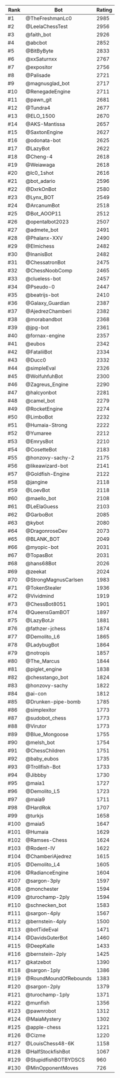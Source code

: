 Rank|Bot|Rating
---|---|---
#1|@TheFreshmanLc0|2985
#2|@LeelaChessTest|2956
#3|@faith_bot|2926
#4|@abcbot|2852
#5|@BitByByte|2833
#6|@xxSaturnxx|2767
#7|@expositor|2756
#8|@Palisade|2721
#9|@magnusglad_bot|2717
#10|@RenegadeEngine|2711
#11|@pawn_git|2681
#12|@Tundra4|2677
#13|@ELO_1500|2670
#14|@AKS-Mantissa|2657
#15|@SaxtonEngine|2627
#16|@odonata-bot|2625
#17|@LazyBot|2622
#18|@Cheng-4|2618
#19|@Weiawaga|2618
#20|@lc0_1shot|2616
#21|@bot_adario|2596
#22|@DxrkOnBot|2580
#23|@Lynx_BOT|2549
#24|@ArcanumBot|2518
#25|@Bot_AOOP11|2512
#26|@opentalbot2023|2507
#27|@admete_bot|2491
#28|@Phalanx-XXV|2490
#29|@Elmichess|2482
#30|@InanisBot|2482
#31|@ChessatronBot|2475
#32|@ChessNoobComp|2465
#33|@clueless-bot|2457
#34|@Pseudo-0|2447
#35|@beatrijs-bot|2410
#36|@Galaxy_Guardian|2387
#37|@AjedrezChamberi|2382
#38|@morabandbot|2368
#39|@jpg-bot|2361
#40|@fornax-engine|2357
#41|@eubos|2342
#42|@FataliiBot|2334
#43|@Ducc0|2332
#44|@simpleEval|2326
#45|@WolfuhfuhBot|2300
#46|@Zagreus_Engine|2290
#47|@halcyonbot|2281
#48|@camel_bot|2279
#49|@RocketEngine|2274
#50|@LimboBot|2232
#51|@Humaia-Strong|2222
#52|@Yumaree|2212
#53|@EmrysBot|2210
#54|@CosetteBot|2183
#55|@honzovy-sachy-2|2175
#56|@likeawizard-bot|2141
#57|@Goldfish-Engine|2122
#58|@jangine|2118
#59|@LoevBot|2118
#60|@maello_bot|2108
#61|@LeElaGuess|2103
#62|@GarboBot|2085
#63|@kybot|2080
#64|@DragonroseDev|2073
#65|@BLANK_BOT|2049
#66|@myopic-bot|2031
#67|@TopasBot|2031
#68|@hans68Bot|2026
#69|@zeekat|2024
#70|@StrongMagnusCarlsen|1983
#71|@TokenStealer|1936
#72|@Vividmind|1919
#73|@ChessBot8051|1901
#74|@QueensGamBOT|1897
#75|@LazyBotJr|1881
#76|@fathzer-jchess|1874
#77|@Demolito_L6|1865
#78|@LadybugBot|1864
#79|@notropis|1857
#80|@The_Marcus|1844
#81|@piglet_engine|1838
#82|@chesstango_bot|1824
#83|@honzovy-sachy|1822
#84|@ai-con|1812
#85|@Drunken-pipe-bomb|1785
#86|@simplexitor|1773
#87|@sudobot_chess|1773
#88|@Virutor|1773
#89|@Blue_Mongoose|1755
#90|@melsh_bot|1754
#91|@ChessChildren|1751
#92|@baby_eubos|1735
#93|@Trollfish-Bot|1733
#94|@Jibbby|1730
#95|@maia1|1727
#96|@Demolito_L5|1723
#97|@maia9|1711
#98|@HardRok|1707
#99|@turkjs|1658
#100|@maia5|1647
#101|@Humaia|1629
#102|@Ramses-Chess|1624
#103|@Rodent-IV|1622
#104|@ChamberiAjedrez|1615
#105|@Demolito_L4|1605
#106|@RadianceEngine|1604
#107|@sargon-3ply|1597
#108|@monchester|1594
#109|@turochamp-2ply|1594
#110|@schnecken_bot|1583
#111|@sargon-4ply|1567
#112|@bernstein-4ply|1500
#113|@botTideEval|1471
#114|@DavidsGuterBot|1460
#115|@DeepKalle|1433
#116|@bernstein-2ply|1425
#117|@katzebot|1390
#118|@sargon-1ply|1386
#119|@RoundMoundOfRebounds|1383
#120|@sargon-2ply|1379
#121|@turochamp-1ply|1371
#122|@munfish|1356
#123|@pawnrobot|1312
#124|@MaiaMystery|1302
#125|@apple-chess|1221
#126|@Cizme|1220
#127|@LouisChess48-6K|1158
#128|@HalfStockfishBot|1067
#129|@StupidfishBOTBYDSCS|960
#130|@MinOpponentMoves|726
